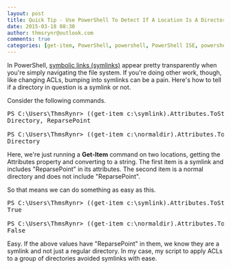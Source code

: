 ```yaml
---
layout: post
title: Quick Tip - Use PowerShell To Detect If A Location Is A Directory Or A Symlink
date: 2015-03-18 08:30
author: thmsrynr@outlook.com
comments: true
categories: [get-item, PowerShell, powershell, PowerShell ISE, powershell ise, quick tip, symbolic link, symlink]
---
```

In PowerShell, <a title="Wikipedia - NTFS Symbolic Links" href="http://en.wikipedia.org/wiki/NTFS_symbolic_link" target="_blank">symbolic links (symlinks)</a> appear pretty transparently when you're simply navigating the file system. If you're doing other work, though, like changing ACLs, bumping into symlinks can be a pain. Here's how to tell if a directory in question is a symlink or not.

Consider the following commands.

<pre class="lang:ps decode:true ">PS C:\Users\ThmsRynr&gt; ((get-item c:\symlink).Attributes.ToString())
Directory, ReparsePoint

PS C:\Users\ThmsRynr&gt; ((get-item c:\normaldir).Attributes.ToString())
Directory</pre>

Here, we're just running a <strong>Get-Item</strong> command on two locations, getting the Attributes property and converting to a string. The first item is a symlink and includes "ReparsePoint" in its attributes. The second item is a normal directory and does not include "ReparsePoint".

So that means we can do something as easy as this.

<pre class="lang:ps decode:true ">PS C:\Users\ThmsRynr&gt; ((get-item c:\symlink).Attributes.ToString() -match "ReparsePoint")
True

PS C:\Users\ThmsRynr&gt; ((get-item c:\normaldir).Attributes.ToString() -match "ReparsePoint")
False</pre>

Easy. If the above values have "ReparsePoint" in them, we know they are a symlink and not just a regular directory. In my case, my script to apply ACLs to a group of directories avoided symlinks with ease.
